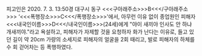 피고인은 2020. 7. 3. 13:50경 대구시 동구 <<<구아래주소>>>B<<</구아래주소>>> ‘<<<폭행장소>>>C<<</폭행장소>>>'에서, 아무런 이유 없이 종업원인 피해자 <<<내국인이름>>>D<<</내국인이름>>>(24세)에게 "야이 새끼야 인사도 안 하냐 개새끼야."라고 욕설하고, 피해자가 자제할 것을 요청하자 화가 난다는 이유로, 들고 있던 길이 약 20cm 가량의 소세지로 피해자의 얼굴을 2회 때리고, 발로 피해자의 하체를 수 회 걷어차는 등 폭행하였다.